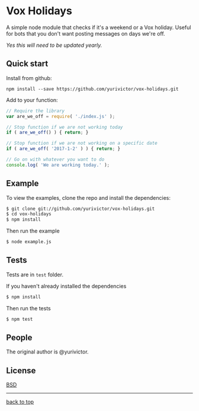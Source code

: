 # Vox Holidays

A simple node module that checks if it's a weekend or a Vox holiday. Useful for bots that you don't want posting messages on days we're off.

_Yes this will need to be updated yearly._

## Quick start

Install from github:

```
npm install --save https://github.com/yurivictor/vox-holidays.git
```

Add to your function:

```js
// Require the library
var are_we_off = require( './index.js' );

// Stop function if we are not working today
if ( are_we_off() ) { return; }

// Stop function if we are not working on a specific date
if ( are_we_off( '2017-1-2' ) ) { return; }

// Go on with whatever you want to do
console.log( 'We are working today.' );
```

## Example

To view the examples, clone the repo and install the dependencies:

```bash
$ git clone git://github.com/yurivictor/vox-holidays.git
$ cd vox-holidays
$ npm install
```

Then run the example

```bash
$ node example.js
```

## Tests

Tests are in `test` folder.

If you haven't already installed the dependencies

```bash
$ npm install
```

Then run the tests

```bash
$ npm test
```

## People

The original author is @yurivictor.

## License

[BSD](LICENSE)

---

[back to top](#vox-holidays)
